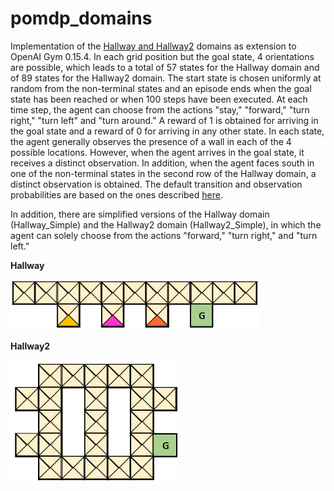 # pomdp_domains
Implementation of the [Hallway and Hallway2](https://www.sciencedirect.com/science/article/pii/B9781558603776500529) domains as extension to OpenAI Gym 0.15.4. In each grid position but the goal state, 4 orientations are possible, which leads to a total of 57 states for the Hallway domain and of 89 states for the Hallway2 domain. The start state is chosen uniformly at random from the non-terminal states and an episode ends when the goal state has been reached or when 100 steps have been executed. At each time step, the agent can choose from the actions "stay," "forward," "turn right," "turn left" and "turn around." A reward of 1 is obtained for arriving in the goal state and a reward of 0 for arriving in any other state. In each state, the agent generally observes the presence of a wall in each of the 4 possible locations. However, when the agent arrives in the goal state, it receives a distinct observation. In addition, when the agent faces south in one of the non-terminal states in the second row of the Hallway domain, a distinct observation is obtained. The default transition and observation probabilities are based on the ones described [here](https://www.springer.com/gp/book/9783642136382). 

In addition, there are simplified versions of the Hallway domain (Hallway_Simple) and the Hallway2 domain (Hallway2_Simple), in which the agent can solely choose from the actions "forward," "turn right," and "turn left."

**Hallway**

<img src = "Images/Hallway_Domain.PNG" width = "400" title="Hallway Domain">

**Hallway2**

<img src = "Images/Hallway2_Domain.PNG" width = "270" title="Hallway2 Domain">
